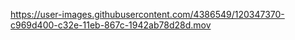 
https://user-images.githubusercontent.com/4386549/120347370-c969d400-c32e-11eb-867c-1942ab78d28d.mov

